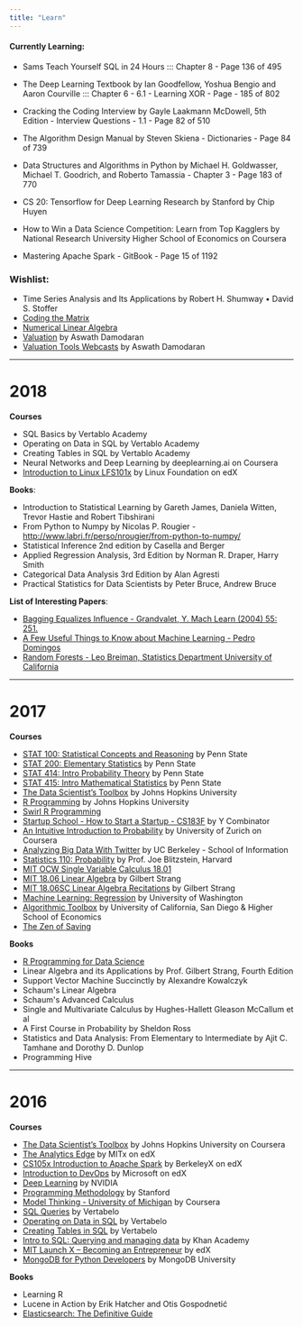 ```yaml
---
title: "Learn"
---
```


#### Currently Learning:




- Sams Teach Yourself SQL in 24 Hours ::: Chapter 8 - Page 136 of 495
- The Deep Learning Textbook by Ian Goodfellow, Yoshua Bengio and Aaron Courville :::  Chapter 6 - 6.1 - Learning XOR - Page - 185 of 802 



- Cracking the Coding Interview by Gayle Laakmann McDowell, 5th Edition - Interview Questions - 1.1 - Page 82 of 510
- The Algorithm Design Manual by Steven Skiena - Dictionaries - Page 84 of 739
- Data Structures and Algorithms in Python by Michael H. Goldwasser, Michael T. Goodrich, and Roberto Tamassia - Chapter 3 - Page 183 of 770 


- CS 20: Tensorflow for Deep Learning Research by Stanford by Chip Huyen
- How to Win a Data Science Competition: Learn from Top Kagglers by National Research University Higher School of Economics on Coursera 



- Mastering Apache Spark - GitBook - Page 15 of 1192








### Wishlist:
- Time Series Analysis and Its Applications by Robert H. Shumway • David S. Stoffer
- [Coding the Matrix](https://cs.brown.edu/video/channels/coding-matrix-fall-2014/)
- [Numerical Linear Algebra](https://github.com/fastai/numerical-linear-algebra)
- [Valuation](https://www.youtube.com/playlist?list=PLUkh9m2BorqkNzSSPrCDkO2jlufVCinVw) by Aswath Damodaran
- [Valuation Tools Webcasts](https://www.youtube.com/playlist?list=PLUkh9m2BorqmRAGzJb5OIvTAKZZu9HWF-) by Aswath Damodaran


___

# 2018

**Courses**

- SQL Basics by Vertablo Academy
- Operating on Data in SQL by Vertablo Academy
- Creating Tables in SQL by Vertablo Academy
- Neural Networks and Deep Learning by deeplearning.ai on Coursera
- [Introduction to Linux LFS101x](https://www.edx.org/course/introduction-linux-linuxfoundationx-lfs101x-1) by Linux Foundation on edX

**Books**:
- Introduction to Statistical Learning by Gareth James, Daniela Witten, Trevor Hastie and Robert Tibshirani
- From Python to Numpy by Nicolas P. Rougier - http://www.labri.fr/perso/nrougier/from-python-to-numpy/
- Statistical Inference 2nd edition by Casella and Berger
- Applied Regression Analysis, 3rd Edition by Norman R. Draper, Harry Smith
- Categorical Data Analysis 3rd Edition by Alan Agresti
- Practical Statistics for Data Scientists by Peter Bruce, Andrew Bruce

**List of Interesting Papers**:
- [Bagging Equalizes Influence - Grandvalet, Y. Mach Learn (2004) 55: 251.](https://doi.org/10.1023/B:MACH.0000027783.34431.42) 
- [A Few Useful Things to Know about Machine Learning - Pedro Domingos](https://homes.cs.washington.edu/~pedrod/papers/cacm12.pdf)
- [Random Forests - Leo Breiman, Statistics Department University of California](https://www.stat.berkeley.edu/~breiman/randomforest2001.pdf)


___

# 2017

**Courses**
- [STAT 100: Statistical Concepts and Reasoning](https://onlinecourses.science.psu.edu/statprogram/stat100) by Penn State
- [STAT 200: Elementary Statistics](https://onlinecourses.science.psu.edu/statprogram/stat200) by Penn State
- [STAT 414: Intro Probability Theory](https://onlinecourses.science.psu.edu/stat414/) by Penn State
- [STAT 415: Intro Mathematical Statistics](https://onlinecourses.science.psu.edu/stat414/node/213) by Penn State
- [The Data Scientist’s Toolbox](https://www.coursera.org/learn/data-scientists-tools) by Johns Hopkins University
- [R Programming](https://www.coursera.org/learn/r-programming) by Johns Hopkins University
- [Swirl R Programming](http://swirlstats.com/)
- [Startup School - How to Start a Startup - CS183F](https://www.youtube.com/playlist?list=PLoROMvodv4rNpMrTeeh-627Lajh6uSUgY) by Y Combinator
- [An Intuitive Introduction to Probability](https://www.coursera.org/learn/introductiontoprobability) by University of Zurich on Coursera
- [Analyzing Big Data With Twitter](https://www.youtube.com/playlist?list=PLE8C1256A28C1487F) by UC Berkeley - School of Information
- [Statistics 110: Probability](https://projects.iq.harvard.edu/stat110/home) by Prof. Joe Blitzstein, Harvard
- [MIT OCW Single Variable Calculus 18.01](https://www.youtube.com/playlist?list=PL590CCC2BC5AF3BC1)
- [MIT 18.06 Linear Algebra](https://www.youtube.com/playlist?list=PLE7DDD91010BC51F8) by Gilbert Strang 
- [MIT 18.06SC Linear Algebra Recitations](https://www.youtube.com/playlist?list=PL221E2BBF13BECF6C) by Gilbert Strang 
- [Machine Learning: Regression](https://www.coursera.org/learn/ml-regression) by University of Washington
- [Algorithmic Toolbox](https://www.coursera.org/learn/algorithmic-toolbox/) by University of California, San Diego & Higher School of Economics
- [The Zen of Saving](https://app.novoed.com/zen-of-saving-1)

**Books**
- [R Programming for Data Science](https://leanpub.com/rprogramming)
- Linear Algebra and its Applications by Prof. Gilbert Strang, Fourth Edition
- Support Vector Machine Succinctly by Alexandre Kowalczyk
- Schaum's Linear Algebra
- Schaum's Advanced Calculus
- Single and Multivariate Calculus by Hughes-Hallett Gleason McCallum et al
- A First Course in Probability by Sheldon Ross
- Statistics and Data Analysis: From Elementary to Intermediate by Ajit C. Tamhane and Dorothy D. Dunlop
- Programming Hive


___

# 2016

**Courses**
- [The Data Scientist’s Toolbox](https://www.coursera.org/learn/data-scientists-tools) by Johns Hopkins University on Coursera
- [The Analytics Edge](https://www.edx.org/course/analytics-edge-mitx-15-071x-2) by MITx on edX
- [CS105x Introduction to Apache Spark](https://courses.edx.org/courses/course-v1:BerkeleyX+CS105x+1T2016) by BerkeleyX on edX
- [Introduction to DevOps](https://www.edx.org/course/introduction-devops-microsoft-dev212x) by Microsoft on edX
- [Deep Learning](https://developer.nvidia.com/deep-learning-courses) by NVIDIA
- [Programming Methodology](https://see.stanford.edu/Course/CS106A) by Stanford
- [Model Thinking - University of Michigan](https://www.coursera.org/learn/model-thinking) by Coursera 
- [SQL Queries](https://academy.vertabelo.com/course/sql-queries) by Vertabelo
- [Operating on Data in SQL](https://academy.vertabelo.com/course/operating-on-data-in-sql) by Vertabelo
- [Creating Tables in SQL](https://academy.vertabelo.com/course/creating-tables-in-sql) by Vertabelo
- [Intro to SQL: Querying and managing data](https://www.khanacademy.org/computing/computer-programming/sql) by Khan Academy
- [MIT Launch X – Becoming an Entrepreneur](https://www.edx.org/course/becoming-entrepreneur-mitx-launch-x) by edX
- [MongoDB for Python Developers](https://university.mongodb.com/courses/M101P/about) by MongoDB University 

**Books**
- Learning R
- Lucene in Action by Erik Hatcher and Otis Gospodnetić
- [Elasticsearch: The Definitive Guide](https://www.elastic.co/guide/en/elasticsearch/guide/current/index.html)

